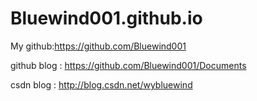 # Bluewind001.github.io

My github:https://github.com/Bluewind001

github blog : https://github.com/Bluewind001/Documents

csdn blog : http://blog.csdn.net/wybluewind
